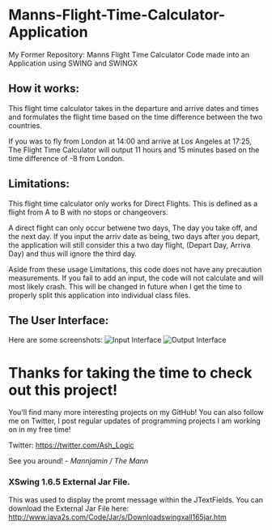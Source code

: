 # Manns-Flight-Time-Calculator-Application
My Former Repository: Manns Flight Time Calculator Code made into an Application using SWING and SWINGX


## How it works:
This flight time calculator takes in the departure and arrive dates and times and formulates the flight time based on the time difference between the two countries. 

If you was to fly from London at 14:00 and arrive at Los Angeles at 17:25, The Flight Time Calculator will output 11 hours and 15 minutes based on the time difference of -8 from London.

## Limitations:
This flight time calculator only works for Direct Flights. This is defined as a flight from A to B with no stops or changeovers.

A direct flight can only occur betwene two days,  The day you take off, and the next day. If you input the arriv date as being, two days after you depart, the application will still consider this a two day flight, (Depart Day, Arriva Day) and thus will ignore the third day.

Aside from these usage Limitations, this code does not have any precaution measurements. If you fail to add an input, the code will not calculate and will most likely crash. This will be changed in future when I get the time to properly split this application into individual class files.

## The User Interface:
Here are some screenshots:
![Input Interface](https://media.discordapp.net/attachments/334011383140188161/356708641165803520/unknown.png?width=961&height=541)
![Output Interface](https://media.discordapp.net/attachments/334011383140188161/356708724037124127/unknown.png?width=960&height=542)

# Thanks for taking the time to check out this project!
You'll find many more interesting projects on my GitHub!
You can also follow me on Twitter, I post regular updates of programming projects I am working on in my free time!

Twitter: https://twitter.com/Ash_Logic

See you around! - _Mannjamin / The Mann_

### XSwing 1.6.5 External Jar File.
This was used to display the promt message within the JTextFields.
You can download the External Jar File here: http://www.java2s.com/Code/Jar/s/Downloadswingxall165jar.htm
